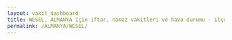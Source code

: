 ```yaml
---
layout: vakit_dashboard
title: WESEL, ALMANYA için iftar, namaz vakitleri ve hava durumu - ilçe/eyalet seç
permalink: /ALMANYA/WESEL/
---
```


<script type="text/javascript">
  var GLOBAL_COUNTRY = 'ALMANYA';
  var GLOBAL_CITY = 'WESEL';
  var GLOBAL_STATE = '';
  var lat = 72;
  var lon = 21;
</script>
